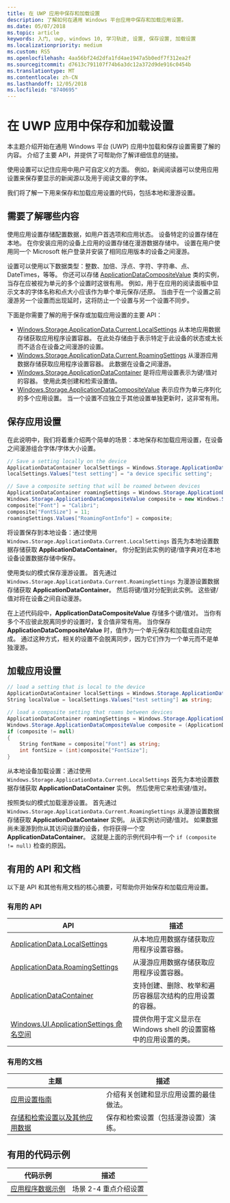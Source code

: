 ```yaml
---
title: 在 UWP 应用中保存和加载设置
description: 了解如何在通用 Windows 平台应用中保存和加载应用设置。
ms.date: 05/07/2018
ms.topic: article
keywords: 入门, uwp, windows 10, 学习轨迹, 设置, 保存设置, 加载设置
ms.localizationpriority: medium
ms.custom: RS5
ms.openlocfilehash: 4aa56bf24d2dfa1fd4ae1947a5b0edf7f312ea2f
ms.sourcegitcommit: d7613c791107f74b6a3dc12a372d9de916c0454b
ms.translationtype: MT
ms.contentlocale: zh-CN
ms.lasthandoff: 12/05/2018
ms.locfileid: "8740695"
---
```

# <a name="save-and-load-settings-in-a-uwp-app"></a>在 UWP 应用中保存和加载设置

本主题介绍开始在通用 Windows 平台 (UWP) 应用中加载和保存设置需要了解的内容。 介绍了主要 API，并提供了可帮助你了解详细信息的链接。

使用设置可以记住应用中用户可自定义的方面。 例如，新闻阅读器可以使用应用设置来保存要显示的新闻源以及用于阅读文章的字体。

我们将了解一下用来保存和加载应用设置的代码，包括本地和漫游设置。

## <a name="what-do-you-need-to-know"></a>需要了解哪些内容

使用应用设置存储配置数据，如用户首选项和应用状态。  设备特定的设置存储在本地。 在你安装应用的设备上应用的设置存储在漫游数据存储中。 设置在用户使用同一个 Microsoft 帐户登录并安装了相同应用版本的设备之间漫游。

设置可以使用以下数据类型：整数、加倍、浮点、字符、字符串、点、DateTimes，等等。 你还可以存储 [ApplicationDataCompositeValue](https://docs.microsoft.com/uwp/api/Windows.Storage.ApplicationDataCompositeValue) 类的实例，当存在应被视为单元的多个设置时这很有用。 例如，用于在应用的阅读面板中显示文本的字体名称和点大小应该作为单个单元保存/还原。 当由于在一个设置之前漫游另一个设置而出现延时，这将防止一个设置与另一个设置不同步。

下面是你需要了解的用于保存或加载应用设置的主要 API：

- [Windows.Storage.ApplicationData.Current.LocalSettings](https://docs.microsoft.com/uwp/api/Windows.Storage.ApplicationData#Windows_Storage_ApplicationData_LocalSettings) 从本地应用数据存储获取应用程序设置容器。 在此处存储由于表示特定于此设备的状态或太长而不适合在设备之间漫游的设置。
- [Windows.Storage.ApplicationData.Current.RoamingSettings](https://docs.microsoft.com/uwp/api/windows.storage.applicationdata.roamingsettings#Windows_Storage_ApplicationData_RoamingSettings) 从漫游应用数据存储获取应用程序设置容器。 此数据在设备之间漫游。
- [Windows.Storage.ApplicationDataContainer](https://docs.microsoft.com/uwp/api/windows.storage.applicationdatacontainer) 是将应用设置表示为键/值对的容器。 使用此类创建和检索设置值。
- [Windows.Storage.ApplicationDataCompositeValue](https://docs.microsoft.com/uwp/api/Windows.Storage.ApplicationDataCompositeValue) 表示应作为单元序列化的多个应用设置。 当一个设置不应独立于其他设置单独更新时，这非常有用。

## <a name="save-app-settings"></a>保存应用设置

在此说明中，我们将着重介绍两个简单的场景：本地保存和加载应用设置，在设备之间漫游组合字体/字体大小设置。

 ```csharp
// Save a setting locally on the device
ApplicationDataContainer localSettings = Windows.Storage.ApplicationData.Current.LocalSettings;
localSettings.Values["test setting"] = "a device specific setting";

// Save a composite setting that will be roamed between devices
ApplicationDataContainer roamingSettings = Windows.Storage.ApplicationData.Current.RoamingSettings;
Windows.Storage.ApplicationDataCompositeValue composite = new Windows.Storage.ApplicationDataCompositeValue();
composite["Font"] = "Calibri";
composite["FontSize"] = 11;
roamingSettings.Values["RoamingFontInfo"] = composite;
 ```

将设置保存到本地设备：通过使用  `Windows.Storage.ApplicationData.Current.LocalSettings` 首先为本地设置数据存储获取 **ApplicationDataContainer**。 你分配到此实例的键/值字典对在本地设备设置数据存储中保存。

使用类似的模式保存漫游设置。 首先通过 `Windows.Storage.ApplicationData.Current.RoamingSettings` 为漫游设置数据存储获取 **ApplicationDataContainer**。 然后将键/值对分配到此实例。  这些键/值对将在设备之间自动漫游。

在上述代码段中，**ApplicationDataCompositeValue** 存储多个键/值对。 当你有多个不应彼此脱离同步的设置时，复合值非常有用。 当你保存 **ApplicationDataCompositeValue** 时，值作为一个单元保存和加载或自动完成。 通过这种方式，相关的设置不会脱离同步，因为它们作为一个单元而不是单独漫游。

## <a name="load-app-settings"></a>加载应用设置

```csharp
// load a setting that is local to the device
ApplicationDataContainer localSettings = Windows.Storage.ApplicationData.Current.LocalSettings;
String localValue = localSettings.Values["test setting"] as string;

// load a composite setting that roams between devices
ApplicationDataContainer roamingSettings = Windows.Storage.ApplicationData.Current.RoamingSettings;
Windows.Storage.ApplicationDataCompositeValue composite = (ApplicationDataCompositeValue)roamingSettings.Values["RoamingFontInfo"];
if (composite != null)
{
    String fontName = composite["Font"] as string;
    int fontSize = (int)composite["FontSize"];
}
```

从本地设备加载设置：通过使用  `Windows.Storage.ApplicationData.Current.LocalSettings` 首先为本地设置数据存储获取 **ApplicationDataContainer** 实例。 然后使用它来检索键/值对。

按照类似的模式加载漫游设置。 首先通过 `Windows.Storage.ApplicationData.Current.RoamingSettings` 从漫游设置数据存储获取 **ApplicationDataContainer** 实例。 从该实例访问键/值对。 如果数据尚未漫游到你从其访问设置的设备，你将获得一个空 **ApplicationDataContainer**。 这就是上面的示例代码中有一个 `if (composite != null)` 检查的原因。

## <a name="useful-apis-and-docs"></a>有用的 API 和文档

以下是 API 和其他有用文档的核心摘要，可帮助你开始保存和加载应用设置。

### <a name="useful-apis"></a>有用的 API

| API | 描述 |
|------|---------------|
| [ApplicationData.LocalSettings](https://msdn.microsoft.com/library/windows/apps/windows.storage.applicationdata.temporaryfolder) | 从本地应用数据存储获取应用程序设置容器。 |
| [ApplicationData.RoamingSettings](https://docs.microsoft.com/uwp/api/windows.storage.applicationdata.roamingsettings) | 从漫游应用数据存储获取应用程序设置容器。 |
| [ApplicationDataContainer](https://docs.microsoft.com/uwp/api/windows.storage.applicationdatacontainer) | 支持创建、删除、枚举和遍历容器层次结构的应用设置的容器。 |
| [Windows.UI.ApplicationSettings 命名空间](https://docs.microsoft.com/uwp/api/windows.ui.applicationsettings) | 提供你用于定义显示在 Windows shell 的设置窗格中的应用设置的类。 |

### <a name="useful-docs"></a>有用的文档

| 主题 | 描述 |
|-------|----------------|
| [应用设置指南](https://docs.microsoft.com/windows/uwp/design/app-settings/guidelines-for-app-settings) | 介绍有关创建和显示应用设置的最佳做法。 |
| [存储和检索设置以及其他应用数据](https://docs.microsoft.com/windows/uwp/design/app-settings/store-and-retrieve-app-data#create-and-read-a-local-file) | 保存和检索设置（包括漫游设置）演练。 |

## <a name="useful-code-samples"></a>有用的代码示例

| 代码示例 | 描述 |
|-----------------|---------------|
| [应用程序数据示例](https://github.com/Microsoft/Windows-universal-samples/tree/master/Samples/ApplicationData) | 场景 2-4 重点介绍设置 |
